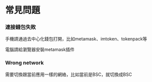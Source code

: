 # 常見問題

### 連接錢包失敗

手機請通過去中心化錢包打開，比如metamask、imtoken、tokenpack等&#x20;

電腦請給瀏覽器安裝metamask插件

### Wrong network

需要切換跟當前應用一樣的網絡，比如當前是BSC，就切換成BSC
